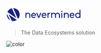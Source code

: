 <!-- _coverpage.md -->

![logo](_media/nevermined_logo_1.png)

> The Data Ecosystems solution

![color](#ffffff)
